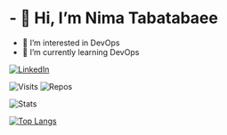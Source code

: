 # - 👋  Hi, I’m Nima Tabatabaee
 - 👀  I’m interested in DevOps
 - 🌱  I’m currently learning DevOps


[![LinkedIn](https://img.shields.io/badge/linkedin-%230077B5.svg?style=for-the-badge&logo=linkedin&logoColor=white)](https://https://www.linkedin.com/in/nima-tabatabaee)

![Visits](https://badges.pufler.dev/visits/nimatbt/nimatbt)
![Repos](https://badges.pufler.dev/repos/nimatbt)


![Stats](https://github-readme-stats.vercel.app/api?username=nimatbt&include_all_commits=true&theme=tokyonight)

[![Top Langs](https://github-readme-stats.vercel.app/api/top-langs/?username=nimatbt)](https://github.com/anuraghazra/github-readme-stats)

<!---
nimatbt/nimatbt is a ✨ special ✨ repository because its `README.md` (this file) appears on your GitHub profile.
You can click the Preview link to take a look at your changes.
--->
